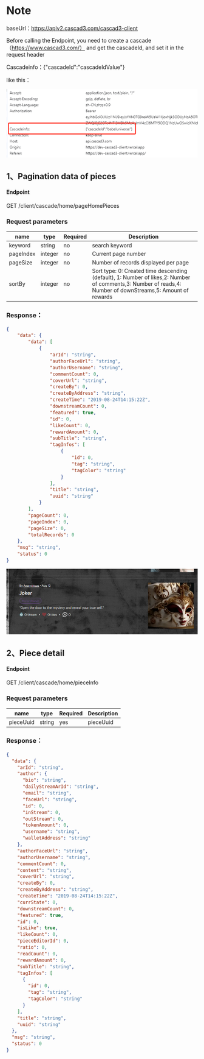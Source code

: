 # Note
baseUrl：https://apiv2.cascad3.com/cascad3-client

Before calling the Endpoint, you need to create a cascade（https://www.cascad3.com/） and get the cascadeId, and set it in the request header

Cascadeinfo：{"cascadeId":"cascadeIdValue"}

like this：

![img_1.png](img_1.png)



## 1、Pagination data of pieces
#### Endpoint 
GET /client/cascade/home/pageHomePieces

### Request parameters

| name      |  type    | Required | Description   |
|-----------|---------|------|-------------------|
| keyword   |  string  | no   | search keyword    |
| pageIndex |  integer | no    | Current page number  |
| pageSize  |  integer | no    | Number of records displayed per page    |
| sortBy    | integer | no    | Sort type: 0: Created time descending (default), 1: Number of likes,2: Number of comments,3: Number of reads,4: Number of downStreams,5: Amount of rewards |

### Response：
```json
{
    "data": {
        "data": [
            {
                "arId": "string",              
                "authorFaceUrl": "string",
                "authorUsername": "string",
                "commentCount": 0,
                "coverUrl": "string",
                "createBy": 0,
                "createByAddress": "string",
                "createTime": "2019-08-24T14:15:22Z",
                "downstreamCount": 0,
                "featured": true,
                "id": 0,
                "likeCount": 0,
                "rewardAmount": 0,
                "subTitle": "string",
                "tagInfos": [
                    {
                        "id": 0,
                        "tag": "string",
                        "tagColor": "string"
                    }
                ],
                "title": "string",
                "uuid": "string"
            }
        ],
        "pageCount": 0,
        "pageIndex": 0,
        "pageSize": 0,
        "totalRecords": 0
    },
    "msg": "string",
    "status": 0
}
```
![img.png](img.png)


## 2、Piece detail
#### Endpoint
GET /client/cascade/home/pieceInfo

### Request parameters
| name      |  type    | Required | Description |
|-----------|---------|------|-----------|
|pieceUuid|string| yes |pieceUuid|

### Response：
```json
{
  "data": {
    "arId": "string",
    "author": {
      "bio": "string",
      "dailyStreamArId": "string",
      "email": "string",
      "faceUrl": "string",
      "id": 0,
      "inStream": 0,
      "outStream": 0,
      "tokenAmount": 0,
      "username": "string",
      "walletAddress": "string"
    },
    "authorFaceUrl": "string",
    "authorUsername": "string",
    "commentCount": 0,
    "content": "string",
    "coverUrl": "string",
    "createBy": 0,
    "createByAddress": "string",
    "createTime": "2019-08-24T14:15:22Z",
    "currState": 0,
    "downstreamCount": 0,
    "featured": true,
    "id": 0,
    "isLike": true,
    "likeCount": 0,
    "pieceEditorId": 0,
    "ratio": 0,
    "readCount": 0,
    "rewardAmount": 0,
    "subTitle": "string",
    "tagInfos": [
      {
        "id": 0,
        "tag": "string",
        "tagColor": "string"
      }
    ],
    "title": "string",
    "uuid": "string"
  },
  "msg": "string",
  "status": 0
}

```